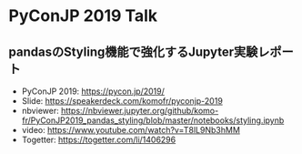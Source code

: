 # PyConJP 2019 Talk
## pandasのStyling機能で強化するJupyter実験レポート

- PyConJP 2019: https://pycon.jp/2019/ 
- Slide: https://speakerdeck.com/komofr/pyconjp-2019
- nbviewer: https://nbviewer.jupyter.org/github/komo-fr/PyConJP2019_pandas_styling/blob/master/notebooks/styling.ipynb
- video: https://www.youtube.com/watch?v=T8lL9Nb3hMM
- Togetter: https://togetter.com/li/1406296
